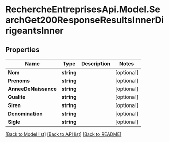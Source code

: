 # RechercheEntreprisesApi.Model.SearchGet200ResponseResultsInnerDirigeantsInner

## Properties

Name | Type | Description | Notes
------------ | ------------- | ------------- | -------------
**Nom** | **string** |  | [optional] 
**Prenoms** | **string** |  | [optional] 
**AnneeDeNaissance** | **string** |  | [optional] 
**Qualite** | **string** |  | [optional] 
**Siren** | **string** |  | [optional] 
**Denomination** | **string** |  | [optional] 
**Sigle** | **string** |  | [optional] 

[[Back to Model list]](../README.md#documentation-for-models) [[Back to API list]](../README.md#documentation-for-api-endpoints) [[Back to README]](../README.md)

